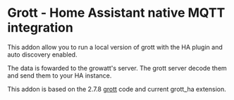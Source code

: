 # Grott - Home Assistant native MQTT integration

This addon allow you to run a local version of grott with the HA plugin
and auto discovery enabled.

The data is fowarded to the growatt's server.
The grott server decode them and send them to your HA instance.

This addon is based on the 2.7.8
[grott](https://github.com/johanmeijer/grott) code
and current grott_ha extension.
